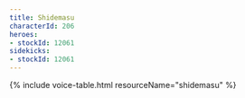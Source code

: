 ```yaml
---
title: Shidemasu
characterId: 206
heroes:
- stockId: 12061
sidekicks:
- stockId: 12061
---
```


{% include voice-table.html resourceName="shidemasu"
%}
